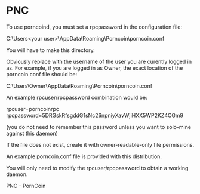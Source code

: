 PNC
===

To use porncoind, you must set a rpcpassword in the configuration file:

C:\Users\<your user>\AppData\Roaming\Porncoin\porncoin.conf

You will have to make this directory.

Obviously replace <your user> with the username of the user
you are curently logged in as.  For example, if you are
logged in as Owner, the exact location of  the porncoin.conf
file should be:

C:\Users\Owner\AppData\Roaming\Porncoin\porncoin.conf

An example rpcuser/rpcpassword combination would be:

rpcuser=porncoinrpc
rpcpassword=5DRGskRfsgddG1sNc26npniyXavWjiHXX5WP2KZ4CGm9

(you do not need to remember this password unless you want to solo-mine against this daemon)

If the file does not exist, create it with owner-readable-only file permissions.

An example porncoin.conf file is provided with this distribution.

You will only need to modify the rpcuser/rpcpassword to obtain a working daemon.

PNC - PornCoin 
